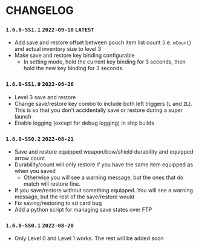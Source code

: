 # CHANGELOG

### `1.6.0-SS1.1` `2022-09-10` `LATEST`
- Add save and restore offset between pouch item list count (i.e. `mCount`) and actual inventory size to level 3
- Make save and restore key binding configurable
  - In setting mode, hold the current key binding for 3 seconds, then hold the new key binding for 3 seconds.

### `1.6.0-SS1.0` `2022-08-26`
- Level 3 save and restore
- Change save/restore key combo to include both left triggers (`L` and `ZL`). This is so that you don't accidentally save or restore during a super launch
- Enable logging (except for debug logging) in ship builds

### `1.6.0-SS0.2` `2022-08-21`
- Save and restore equipped weapon/bow/shield durability and equipped arrow count
- Durability/count will only restore if you have the same item equipped as when you saved
  - Otherwise you will see a warning message, but the ones that do match will restore fine.
- If you save/restore without something equipped. You will see a warning message, but the rest of the save/restore would 
- Fix saving/restoring to sd card bug
- Add a python script for managing save states over FTP

### `1.6.0-SS0.1` `2022-08-20`
- Only Level 0 and Level 1 works. The rest will be added soon
